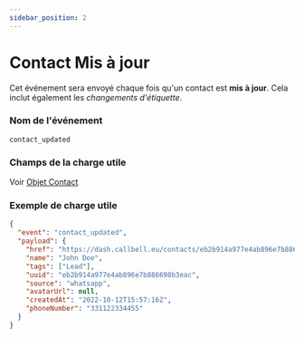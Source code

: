 ```yaml
---
sidebar_position: 2
---
```


# Contact Mis à jour

Cet événement sera envoyé chaque fois qu'un contact est **mis à jour**. Cela inclut également les _changements d'étiquette_.

### Nom de l'événement

`contact_updated`

### Champs de la charge utile

Voir [Objet Contact](./../../object_types/contact.md)

### Exemple de charge utile

```json title=payload.json
{
  "event": "contact_updated",
  "payload": {
    "href": "https://dash.callbell.eu/contacts/eb2b914a977e4ab896e7b886698b3eac",
    "name": "John Doe",
    "tags": ["Lead"],
    "uuid": "eb2b914a977e4ab896e7b886698b3eac",
    "source": "whatsapp",
    "avatarUrl": null,
    "createdAt": "2022-10-12T15:57:16Z",
    "phoneNumber": "331122334455"
  }
}
```